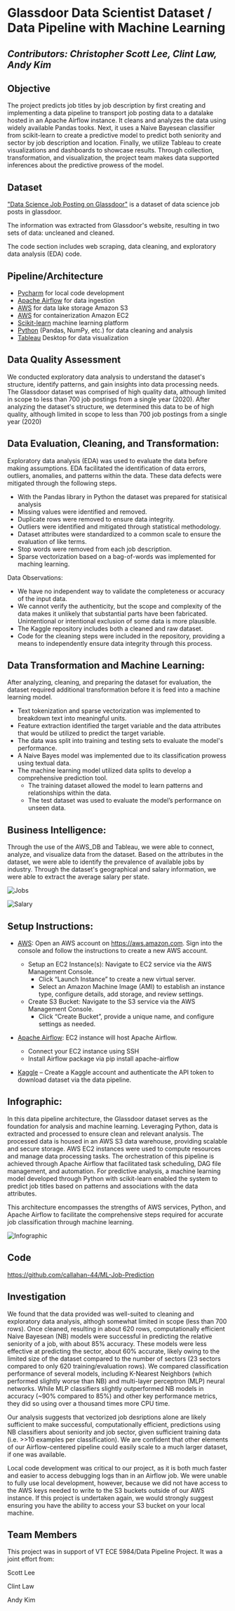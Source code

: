 # Glassdoor Data Scientist Dataset / Data Pipeline with Machine Learning
## _Contributors: Christopher Scott Lee, Clint Law, Andy Kim_

## Objective
The project predicts job titles by job description by first creating and implementing a data pipeline to transport job posting data to a datalake hosted in an Apache Airflow instance. It cleans and analyzes the data using widely available Pandas tooks. Next, it uses a Naive Bayesean classifier from scikit-learn to create a predictive model to predict both seniority and sector by job description and location. Finally, we utilize Tableau to create visualizations and dashboards to showcase results. Through collection, transformation, and visualization, the project team makes data supported inferences about the predictive prowess of the model. 

## Dataset
["Data Science Job Posting on Glassdoor"](https://www.kaggle.com/datasets/rashikrahmanpritom/data-science-job-posting-on-glassdoor) is a dataset of data science job posts in glassdoor.

The information was extracted from Glassdoor's website, resulting in two sets of data: uncleaned and cleaned. 

The code section includes web scraping, data cleaning, and exploratory data analysis (EDA) code.

## Pipeline/Architecture
- [Pycharm](https://www.jetbrains.com/pycharm/) for local code development
- [Apache Airflow](https://airflow.apache.org/) for data ingestion
- [AWS](https://aws.amazon.com/) for data lake storage Amazon S3
- [AWS](https://aws.amazon.com/) for containerization Amazon EC2
- [Scikit-learn](https://scikit-learn.org/stable/) machine learning platform
- [Python](https://www.python.org/) (Pandas, NumPy, etc.) for data cleaning and analysis
- [Tableau](https://www.tableau.com/) Desktop for data visualization

## Data Quality Assessment

We conducted exploratory data analysis to understand the dataset's structure, identify patterns, and gain insights into data processing needs. The Glassdoor dataset was comprised of high quality data, although limited in scope to less than 700 job postings from a single year (2020). After analyzing the dataset's structure, we determined this data to be of high quality, although limited in scope to less than 700 job postings from a single year (2020) 

## Data Evaluation, Cleaning, and Transformation: 
Exploratory data analysis (EDA) was used to evaluate the data before making assumptions. EDA facilitated the identification of data errors, outliers, anomalies, and patterns within the data. These data defects were mitigated through the following steps.

- With the Pandas library in Python the dataset was prepared for statisical analysis
- Missing values were identified and removed.
- Duplicate rows were removed to ensure data integrity.
- Outliers were identified and mitigated through statistical methodology.
- Dataset attributes were standardized to a common scale to ensure the evaluation of like terms.
- Stop words were removed from each job description.
- Sparse vectorization based on a bag-of-words was implemented for maching learning.

Data Observations:
- We have no independent way to validate the completeness or accuracy of the input data.
- We cannot verify the authenticity, but the scope and complexity of the data makes it unlikely that substantial 
  parts have been fabricated. Unintentional or intentional exclusion of some data is more plausible.
- The Kaggle repository includes both a cleaned and raw dataset.
- Code for the cleaning steps were included in the repository, providing a means to independently ensure data 
  integrity through this process.

  
## Data Transformation and Machine Learning: 
After analyzing, cleaning, and preparing the dataset for evaluation, the dataset required additional transformation before it is feed into a machine learning model. 

- Text tokenization and sparse vectorization was implemented to breakdown text into meaningful units. 
- Feature extraction identified the target variable and the data attributes that would be utilized to predict 
  the target variable. 
- The data was split into training and testing sets to evaluate the model's performance. 
- A Naive Bayes model was implemented due to its classification prowess using textual data. 
- The machine learning model utilized data splits to develop a comprehensive prediction tool. 
  - The training dataset allowed the model to learn patterns and relationships within the data.
  - The test dataset was used to evaluate the model’s performance on unseen data.
 
## Business Intelligence: 
Through the use of the AWS_DB and Tableau, we were able to connect, analyze, and visualize data from the dataset. Based on the attributes in the dataset, we were able to identify the prevalence of available jobs by industry. Through the dataset's geographical and salary information, we were able to extract the average salary per state.

![Jobs](./images/jobs.JPG)

![Salary](./images/avg%20salary.JPG)
 
## Setup Instructions: 

- [AWS](https://aws.amazon.com/): Open an AWS account on https://aws.amazon.com. Sign into the console and follow   the instructions to create a new AWS account. 
  - Setup an EC2 Instance(s): Navigate to EC2 service via the AWS Management Console.
    - Click “Launch Instance” to create a new virtual server. 
    - Select an Amazon Machine Image (AMI) to establish an instance type, configure details, add storage, and          review settings.
  - Create S3 Bucket: Navigate to the S3 service via the AWS Management Console. 
    - Click “Create Bucket”, provide a unique name, and configure settings as needed.

- [Apache Airflow](https://airflow.apache.org/): EC2 instance will host Apache Airflow.
    - Connect your EC2 instance using SSH
    - Install Airflow package via pip install apache-airflow 

- [Kaggle](https://www.kaggle.com/docs/api) – Create a Kaggle account and authenticate the API token to download   dataset via the data pipeline.

## Infographic:

In this data pipeline architecture, the Glassdoor dataset serves as the foundation for analysis and machine learning. Leveraging Python, data is extracted and processed to ensure clean and relevant analysis. The processed data is housed in an AWS S3 data warehouse, providing scalable and secure storage. AWS EC2 instances were used to compute resources and manage data processing tasks. The orchestration of this pipeline is achieved through Apache Airflow that facilitated task scheduling, DAG file management, and automation. For predictive analysis, a machine learning model developed through Python with scikit-learn enabled the system to predict job titles based on patterns and associations with the data attributes. 

This architecture encompasses the strengths of AWS services, Python, and Apache Airflow to facilitate the comprehensive steps required for accurate job classification through machine learning.

![Infographic](./images/infographic.JPG)

## Code
https://github.com/callahan-44/ML-Job-Prediction

## Investigation
We found that the data provided was well-suited to cleaning and exploratory data analysis, althogh somewhat limited in scope (less than 700 rows). Once cleaned, resulting in about 620 rows, computationally efficient Naive Bayesean (NB) models were successful in predicting the relative seniority of a job, with about 85% accuracy. These models were less effective at predicting the sector, about 60% accurate, likely owing to the limited size of the dataset compared to the number of sectors (23 sectors compared to only 620 training/evaluation rows). We compared classification performance of several models, including K-Nearest Neighbors (which performed slightly worse than NB) and multi-layer perceptron (MLP) neural networks. While MLP classifiers slightly outperformed NB models in accuracy (~90% compared to 85%) and other key performance metrics, they did so using over a thousand times more CPU time. 

Our analysis suggests that vectorized job desriptions alone are likely sufficient to make successful, computationally efficient, predictions using NB classifiers about seniority and job sector, given sufficient training data (i.e. >>10 examples per classification). We are confident that other elements of our Airflow-centered pipeline could easily scale to a much larger dataset, if one was available.

Local code development was critical to our project, as it is both much faster and easier to access debugging logs than in an Airflow job. We were unable to fully use local development, however, because we did not have access to the AWS keys needed to write to the S3 buckets outside of our AWS instance. If this project is undertaken again, we would strongly suggest ensuring you have the ability to access your S3 bucket on your local machine.

## Team Members
This project was in support of VT ECE 5984/Data Pipeline Project. It was a joint effort from:

Scott Lee 

Clint Law

Andy Kim
